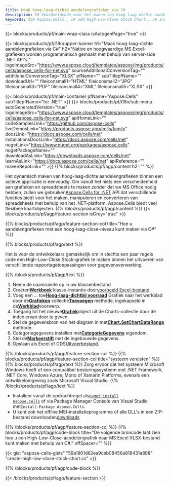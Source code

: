 ```yaml
---
title: Maak hoog-laag-dichte aandelengrafieken via C#
description: C# Voorbeeldcode voor het maken van hoog-laag-dichte aandelengrafieken in Excel met behulp van de bibliotheek .NET. Gebruik deze code voor het maken van een High-Low-Close-aandelengrafiek in MS Excel binnen VB.NET, Asp.NET of een op .NET gebaseerde toepassing.
keywords: [C# Aspose.Cells., c# add High-Low-Close Stock Chart., c# insert High-Low-Close Stock Chart., c# create High-Low-Close Stock Chart]
---
```

{{< blocks/products/pf/main-wrap-class isAutogenPage="true" >}}

{{< blocks/products/pf/i18n/upper-banner h1="Maak hoog-laag-dichte aandelengrafieken via C#" h2="Native en hoogwaardige MS Excel-grafieken worden programmatisch gemaakt met behulp van server-side .NET API\'s." logoImageSrc="https://www.aspose.cloud/templates/aspose/img/products/cells/aspose_cells-for-net.svg" sourceAdditionalConversionTag="" additionalConversionTag="XLSX" pfName="" subTitlepfName="" downloadUrl="" fileiconsmall1="HTML" fileiconsmall2="JPG" fileiconsmall3="PDF" fileiconsmall4="XML" fileiconsmall5="XLSX" >}}

{{< blocks/products/pf/main-container pfName="Aspose.Cells" subTitlepfName="for .NET" >}}
{{< blocks/products/pf/i18n/sub-menu autoGeneratedVersion="true" logoImageSrc="https://www.aspose.cloud/templates/aspose/img/products/cells/aspose_cells-for-net.svg" apiHomeLink="" codeSamplesLink="https://github.com/aspose-cells" liveDemosLink="https://products.aspose.app/cells/family" docsLink="https://docs.aspose.com/cells/net" installationsDocsLink="https://docs.aspose.com/cells/net" nugetLink="https://www.nuget.org/packages/aspose.cells" nugetPackageName="" downloadAsLink="https://downloads.aspose.com/cells/net" learnAsLink="https://docs.aspose.com/cells/net" apiReference="" mavenRepoLink="" >}}
{{% blocks/products/pf/agp/content h2="" %}}

Het dynamisch maken van hoog-laag-dichte aandelengrafieken binnen een actieve applicatie is eenvoudig. Om vanuit het niets een verscheidenheid aan grafieken en spreadsheets te maken zonder dat we MS Office nodig hebben, zullen we gebruiken[Aspose.Cells for .NET](https://products.aspose.com/cells/net) API dat verschillende functies biedt voor het maken, manipuleren en converteren van spreadsheets met behulp van het .NET-platform. Aspose.Cells biedt veel flexibele kaartobjecten.
{{% /blocks/products/pf/agp/content %}}
{{< blocks/products/pf/agp/feature-section isGrey="true" >}}

{{% blocks/products/pf/agp/feature-section-col title="Hoe u aandelengrafieken met een hoog-laag-close-niveau kunt maken via C#" %}}

{{% blocks/products/pf/agp/text %}}

Het is voor de ontwikkelaars gemakkelijk om in slechts een paar regels code een High-Low-Close Stock-grafiek te maken binnen het uitvoeren van verschillende rapportagetoepassingen voor gegevensverwerking.

{{% /blocks/products/pf/agp/text %}}

1. Neem de naamruimte op in uw klassenbestand
1.  Creëren[**Werkboek**](https://reference.aspose.com/cells/net/aspose.cells/workbook) klasse-instantie door[voorbeeld Excel-bestand](High-Low-Close.xlsx).
1.  Voeg een ... toe[**Hoog-laag-dichtbij voorraad**](https://reference.aspose.com/cells/net/aspose.cells.charts/charttype) Grafiek naar het werkblad door de[**Grafieken**](https://reference.aspose.com/cells/net/aspose.cells.charts/chartcollection) collectie[**Toevoegen**](https://reference.aspose.com/cells/net/aspose.cells.charts/chartcollection/methods/add) methode, ingekapseld in de[**Werkblad**](https://reference.aspose.com/cells/net/aspose.cells/worksheet)voorwerp.
1.  Toegang tot het nieuwe[**Grafiek**](https://reference.aspose.com/cells/net/aspose.cells.charts/chart)object uit de Charts-collectie door de index ervan door te geven.
1.  Stel de gegevensbron van het diagram in met[**Chart.SetChartDataRange**](https://reference.aspose.com/cells/net/aspose.cells.charts/chart/methods/setchartdatarange) methode.
1.  Categoriegegevens instellen met[**CategorieGegevens**](https://reference.aspose.com/cells/net/aspose.cells.charts/seriescollection/categorydata/) eigendom.
1.  Stel de[**Markeerstift**](https://reference.aspose.com/cells/net/aspose.cells.charts/series/marker/) met de ingebouwde gegevens.
1.  Opslaan als Excel of ODS[Uitvoerbestand](out.xlsx).

{{% /blocks/products/pf/agp/feature-section-col %}}
{{% blocks/products/pf/agp/feature-section-col title="systeem vereisten" %}}
{{% blocks/products/pf/agp/text %}}
Zorg ervoor dat het systeem Microsoft Windows heeft of een compatibel besturingssysteem met .NET Framework, .NET Core, Windows Azure, Mono of Xamarin Platforms, evenals een ontwikkelomgeving zoals Microsoft Visual Studio.
{{% /blocks/products/pf/agp/text %}}
-  Installeer vanaf de opdrachtregel als<code><a href="https://downloads.aspose.com/cells/net">nuget install Aspose.Cells</a></code> of via Package Manager Console van Visual Studio met<code>Install-Package Aspose.Cells</code>.
-  U kunt ook het offline MSI-installatieprogramma of alle DLL's in een ZIP-bestand downloaden<a href="https://downloads.aspose.com/cells/net">downloads</a>

{{% /blocks/products/pf/agp/feature-section-col %}}
{{% blocks/products/pf/agp/code-block title="De volgende broncode laat zien hoe u een High-Low-Close-aandelengrafiek naar MS Excel XLSX-bestand kunt maken met behulp van C#." offSpacer="" %}}

{{< gist "aspose-cells-gists" "59a1901d62ea9ceb08456a818431a898" "create-high-low-close-stock-chart.cs" >}}

{{% /blocks/products/pf/agp/code-block %}}

{{< /blocks/products/pf/agp/feature-section >}}

<!-- aboutfile Starts -->
